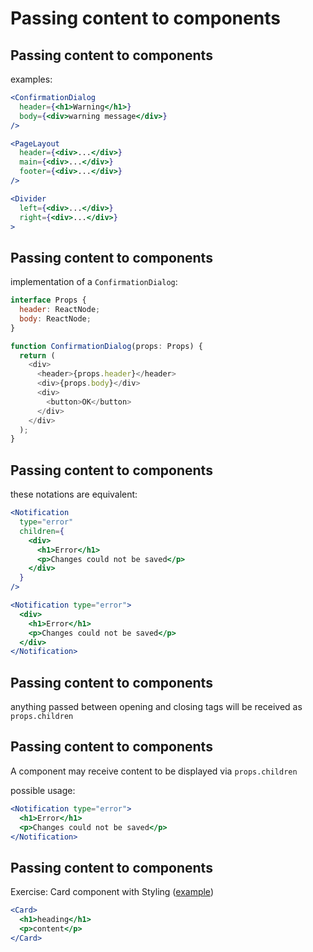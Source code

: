 # Passing content to components

## Passing content to components

examples:

```jsx
<ConfirmationDialog
  header={<h1>Warning</h1>}
  body={<div>warning message</div>}
/>
```

```jsx
<PageLayout
  header={<div>...</div>}
  main={<div>...</div>}
  footer={<div>...</div>}
/>
```

```jsx
<Divider
  left={<div>...</div>}
  right={<div>...</div>}
>
```

## Passing content to components

implementation of a `ConfirmationDialog`:

```js
interface Props {
  header: ReactNode;
  body: ReactNode;
}

function ConfirmationDialog(props: Props) {
  return (
    <div>
      <header>{props.header}</header>
      <div>{props.body}</div>
      <div>
        <button>OK</button>
      </div>
    </div>
  );
}
```

## Passing content to components

these notations are equivalent:

```jsx
<Notification
  type="error"
  children={
    <div>
      <h1>Error</h1>
      <p>Changes could not be saved</p>
    </div>
  }
/>
```

```jsx
<Notification type="error">
  <div>
    <h1>Error</h1>
    <p>Changes could not be saved</p>
  </div>
</Notification>
```

## Passing content to components

anything passed between opening and closing tags will be received as `props.children`

## Passing content to components

A component may receive content to be displayed via `props.children`

possible usage:

```jsx
<Notification type="error">
  <h1>Error</h1>
  <p>Changes could not be saved</p>
</Notification>
```

## Passing content to components

Exercise: Card component with Styling ([example](https://www.w3schools.com/howto/howto_css_cards.asp))

```jsx
<Card>
  <h1>heading</h1>
  <p>content</p>
</Card>
```
